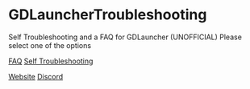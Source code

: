 # GDLauncherTroubleshooting
Self Troubleshooting and a FAQ for GDLauncher (UNOFFICIAL)
Please select one of the options

[FAQ](FAQ.md) [Self Troubleshooting]()

[Website](https://gdlauncher.com) [Discord](https://discord.gdlauncher.com/)
